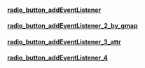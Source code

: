 
#### [radio_button_addEventListener](https://codepen.io/geraldopcf/pen/NWYQVvy)
#### [radio_button_addEventListener_2_by_gmap](https://codepen.io/geraldopcf/pen/rNvBpWw)
#### [radio_button_addEventListener_3_attr](https://codepen.io/geraldopcf/pen/oNdvpWP)
#### [radio_button_addEventListener_4](https://codepen.io/geraldopcf/pen/rNvNgjd)

